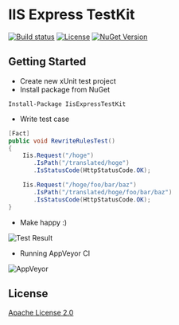 IIS Express TestKit
================
[![Build status](https://ci.appveyor.com/api/projects/status/v5kgu9runa70wum1?svg=true)](https://ci.appveyor.com/project/shibayan/iisexpress-testkit)
[![License](https://img.shields.io/github/license/shibayan/iisexpress-testkit.svg)](https://github.com/shibayan/iisexpress-testkit/blob/master/LICENSE)
[![NuGet Version](https://img.shields.io/nuget/v/IisExpressTestKit.svg)](https://www.nuget.org/packages/IisExpressTestKit/)

## Getting Started

- Create new xUnit test project
- Install package from NuGet

```
Install-Package IisExpressTestKit
```

- Write test case

```csharp
[Fact]
public void RewriteRulesTest()
{
    Iis.Request("/hoge")
       .IsPath("/translated/hoge")
       .IsStatusCode(HttpStatusCode.OK);

    Iis.Request("/hoge/foo/bar/baz")
       .IsPath("/translated/hoge/foo/bar/baz")
       .IsStatusCode(HttpStatusCode.OK);
}
```

- Make happy :)

![Test Result](http://cdn-ak.f.st-hatena.com/images/fotolife/s/shiba-yan/20160619/20160619175112.png)

- Running AppVeyor CI

![AppVeyor](http://cdn-ak.f.st-hatena.com/images/fotolife/s/shiba-yan/20160713/20160713235842.png)

## License

[Apache License 2.0](https://github.com/shibayan/iisexpress-testkit/blob/master/LICENSE)
